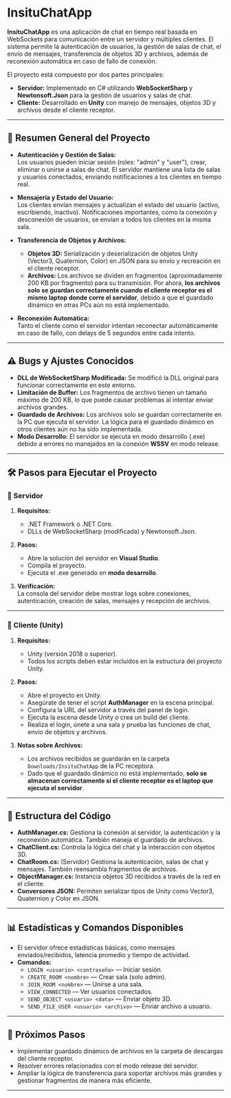
# InsituChatApp

**InsituChatApp** es una aplicación de chat en tiempo real basada en WebSockets para comunicación entre un servidor y múltiples clientes. El sistema permite la autenticación de usuarios, la gestión de salas de chat, el envío de mensajes, transferencia de objetos 3D y archivos, además de reconexión automática en caso de fallo de conexión.

El proyecto está compuesto por dos partes principales:  

- **Servidor:** Implementado en C# utilizando **WebSocketSharp** y **Newtonsoft.Json** para la gestión de usuarios y salas de chat.  
- **Cliente:** Desarrollado en **Unity** con manejo de mensajes, objetos 3D y archivos desde el cliente receptor.

---

## 📜 Resumen General del Proyecto

- **Autenticación y Gestión de Salas:**  
  Los usuarios pueden iniciar sesión (roles: "admin" y "user"), crear, eliminar o unirse a salas de chat. El servidor mantiene una lista de salas y usuarios conectados, enviando notificaciones a los clientes en tiempo real.

- **Mensajería y Estado del Usuario:**  
  Los clientes envían mensajes y actualizan el estado del usuario (activo, escribiendo, inactivo). Notificaciones importantes, como la conexión y desconexión de usuarios, se envían a todos los clientes en la misma sala.

- **Transferencia de Objetos y Archivos:**  
  - **Objetos 3D:** Serialización y deserialización de objetos Unity (Vector3, Quaternion, Color) en JSON para su envío y recreación en el cliente receptor.  
  - **Archivos:** Los archivos se dividen en fragmentos (aproximadamente 200 KB por fragmento) para su transmisión. Por ahora, **los archivos solo se guardan correctamente cuando el cliente receptor es el mismo laptop donde corre el servidor**, debido a que el guardado dinámico en otras PCs aún no está implementado.

- **Reconexión Automática:**  
  Tanto el cliente como el servidor intentan reconectar automáticamente en caso de fallo, con delays de 5 segundos entre cada intento.

---

## ⚠️ Bugs y Ajustes Conocidos

- **DLL de WebSocketSharp Modificada:** Se modificó la DLL original para funcionar correctamente en este entorno.  
- **Limitación de Buffer:** Los fragmentos de archivo tienen un tamaño máximo de 200 KB, lo que puede causar problemas al intentar enviar archivos grandes.  
- **Guardado de Archivos:** Los archivos solo se guardan correctamente en la PC que ejecuta el servidor. La lógica para el guardado dinámico en otros clientes aún no ha sido implementada.  
- **Modo Desarrollo:** El servidor se ejecuta en modo desarrollo (.exe) debido a errores no manejados en la conexión **WSSV** en modo release.

---

## 🛠️ Pasos para Ejecutar el Proyecto

### 🔹 Servidor

1. **Requisitos:**
   - .NET Framework o .NET Core.  
   - DLLs de WebSocketSharp (modificada) y Newtonsoft.Json.

2. **Pasos:**
   - Abre la solución del servidor en **Visual Studio**.  
   - Compila el proyecto.  
   - Ejecuta el .exe generado en **modo desarrollo**.  

3. **Verificación:**  
   La consola del servidor debe mostrar logs sobre conexiones, autenticación, creación de salas, mensajes y recepción de archivos.

---

### 🔹 Cliente (Unity)

1. **Requisitos:**
   - Unity (versión 2018 o superior).  
   - Todos los scripts deben estar incluidos en la estructura del proyecto Unity.

2. **Pasos:**
   - Abre el proyecto en Unity.  
   - Asegúrate de tener el script **AuthManager** en la escena principal.  
   - Configura la URL del servidor a través del panel de login.  
   - Ejecuta la escena desde Unity o crea un build del cliente.  
   - Realiza el login, únete a una sala y prueba las funciones de chat, envío de objetos y archivos.

3. **Notas sobre Archivos:**  
   - Los archivos recibidos se guardarán en la carpeta `Downloads/InsituChatApp` de la PC receptora.  
   - Dado que el guardado dinámico no está implementado, **solo se almacenan correctamente si el cliente receptor es el laptop que ejecuta el servidor**.

---

## 📂 Estructura del Código

- **AuthManager.cs:** Gestiona la conexión al servidor, la autenticación y la reconexión automática. También maneja el guardado de archivos.  
- **ChatClient.cs:** Controla la lógica del chat y la interacción con objetos 3D.  
- **ChatRoom.cs:** (Servidor) Gestiona la autenticación, salas de chat y mensajes. También reensambla fragmentos de archivos.  
- **ObjectManager.cs:** Instancia objetos 3D recibidos a través de la red en el cliente.  
- **Conversores JSON:** Permiten serializar tipos de Unity como Vector3, Quaternion y Color en JSON.

---

## 📊 Estadísticas y Comandos Disponibles

- El servidor ofrece estadísticas básicas, como mensajes enviados/recibidos, latencia promedio y tiempo de actividad.  
- **Comandos:**  
  - `LOGIN <usuario> <contraseña>` — Iniciar sesión.  
  - `CREATE_ROOM <nombre>` — Crear sala (solo admin).  
  - `JOIN_ROOM <nombre>` — Unirse a una sala.  
  - `VIEW_CONNECTED` — Ver usuarios conectados.  
  - `SEND_OBJECT <usuario> <data>` — Enviar objeto 3D.  
  - `SEND_FILE_USER <usuario> <archivo>` — Enviar archivo a usuario.  

---

## 🧩 Próximos Pasos

- Implementar guardado dinámico de archivos en la carpeta de descargas del cliente receptor.  
- Resolver errores relacionados con el modo release del servidor.  
- Ampliar la lógica de transferencia para soportar archivos más grandes y gestionar fragmentos de manera más eficiente.

---

